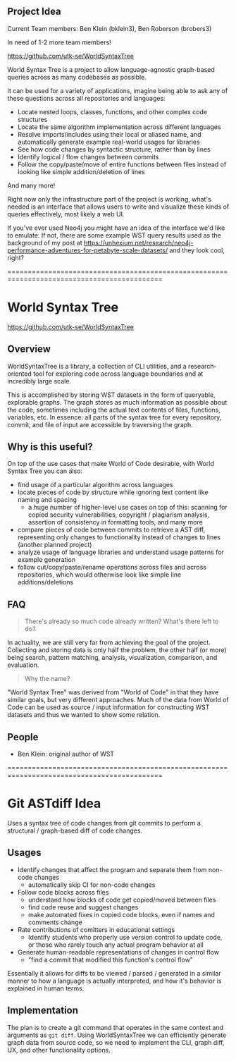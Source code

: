 ## Project Idea

Current Team members: Ben Klein (bklein3), Ben Roberson (brobers3)

In need of 1-2 more team members!

https://github.com/utk-se/WorldSyntaxTree

World Syntax Tree is a project to allow language-agnostic graph-based queries across as many codebases as possible.

It can be used for a variety of applications, imagine being able to ask any of these questions across all repositories and languages:

- Locate nested loops, classes, functions, and other complex code structures
- Locate the same algorithm implementation across different languages
- Resolve imports/includes using their local or aliased name, and automatically generate example real-world usages for libraries
- See how code changes by syntactic structure, rather than by lines
- Identify logical / flow changes between commits
- Follow the copy/paste/move of entire functions between files instead of looking like simple addition/deletion of lines

And many more!

Right now only the infrastructure part of the project is working, what's needed is an interface that allows users to write and visualize these kinds of queries effectively, most likely a web UI.

If you've ever used Neo4j you might have an idea of the interface we'd like to emulate. If not, there are some example WST query results used as the background of my post at https://unhexium.net/research/neo4j-performance-adventures-for-petabyte-scale-datasets/ and they look cool, right?

============================================================================================


# World Syntax Tree

https://github.com/utk-se/WorldSyntaxTree

## Overview

WorldSyntaxTree is a library, a collection of CLI utilities, and a research-oriented tool for exploring code across language boundaries and at incredibly large scale.

This is accomplished by storing WST datasets in the form of queryable, explorable graphs. The graph stores as much information as possible about the code, sometimes including the actual text contents of files, functions, variables, etc. In essence: all parts of the syntax tree for every repository, commit, and file of input are accessible by traversing the graph.

## Why is this useful?

On top of the use cases that make World of Code desirable, with World Syntax Tree you can also:

- find usage of a particular algorithm across languages
- locate pieces of code by structure while ignoring text content like naming and spacing
  - a huge number of higher-level use cases on top of this: scanning for copied security vulnerabilities, copyright / plagiarism analysis, assertion of consistency in formatting tools, and many more
- compare pieces of code between commits to retrieve a AST diff, representing only changes to functionality instead of changes to lines (another planned project)
- analyze usage of language libraries and understand usage patterns for example generation
- follow cut/copy/paste/rename operations across files and across repositories, which would otherwise look like simple line additions/deletions

## FAQ

> There's already so much code already written? What's there left to do?

In actuality, we are still very far from achieving the goal of the project. Collecting and storing data is only half the problem, the other half (or more) being search, pattern matching, analysis, visualization, comparison, and evaluation.

> Why the name?

"World Syntax Tree" was derived from "World of Code" in that they have similar goals, but very different approaches. Much of the data from World of Code can be used as source / input information for constructing WST datasets and thus we wanted to show some relation.

## People

- Ben Klein: original author of WST

============================================================================================


# Git ASTdiff Idea

Uses a syntax tree of code changes from git commits to perform a structural / graph-based diff of code changes.

## Usages

- Identify changes that affect the program and separate them from non-code changes
  - automatically skip CI for non-code changes
- Follow code blocks across files
  - understand how blocks of code get copied/moved between files
  - find code reuse and suggest changes
  - make automated fixes in copied code blocks, even if names and comments change
- Rate contributions of comitters in educational settings
  - Identify students who properly use version control to update code, or those who rarely touch any actual program behavior at all
- Generate human-readable representations of changes in control flow
  - "find a commit that modified this function's control flow"

Essentially it allows for diffs to be viewed / parsed / generated in a similar manner to how a language is actually interpreted, and how it's behavior is explained in human terms.

## Implementation

The plan is to create a git command that operates in the same context and arguments as `git diff`. Using WorldSyntaxTree we can efficiently generate graph data from source code, so we need to implement the CLI, graph diff, UX, and other functionality options.

